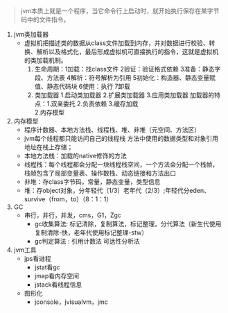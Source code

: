 > jvm本质上就是一个程序，当它命令行上启动时，就开始执行保存在某字节码中的文件指令。

1. jvm类加载器
   - 虚拟机把描述类的数据从class文件加载到内存，并对数据进行校验、转换、解析以及格式化，最后形成虚拟机可直接执行的指令，这就是虚拟机的类加载机制。
     1. 生命周期：1加载：找class文件 2验证：验证格式依赖 3准备：静态字段、方法表 4解析：符号解析为引用 5初始化：构造器、静态变量赋值、静态代码块 6使用：执行 7卸载 
     2. 类加载器 1.启动类加载器 2.扩展类加载器 3.应用类加载器 加载器的特点：1.双亲委托 2.负责依赖 3.缓存加载  
        2.内存模型
2. 内存模型
   - 程序计数器、本地方法栈、线程栈、堆、非堆（元空间、方法区）
   - jvm每个线程都只能访问自己的线程栈 方法中使用的数据类型和对象引用地址在栈上存储；   
   - 本地方法栈：加载的native修饰的方法
   - 线程栈：每个线程都会分配一块线程栈空间，一个方法会分配一个栈帧，栈帧包含了局部变量表、操作数栈、动态链接和方法出口
   -  非堆：存class字节码，常量，静态变量，类型信息
   - 堆：存object对象，分年轻代（1/3）老年代（2/3）;年轻代分eden、survive（from，to）（8：1：1）
3. GC
   - 串行，并行，并发，cms，G1，Zgc
     - gc收集算法: 标记清除，复制算法，标记整理，分代算法（新生代使用复制清除-快，老年代使用标记整理-stw）
     - 
       gc判定算法 : 引用计数法 可达性分析法
4. jvm工具
   - jps看进程
     - jstat看gc
     - jmap看内存空间
     -  jstack看线程信息
   - 图形化
     -  jconsole，jvisualvm，jmc